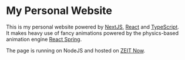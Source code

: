 # My Personal Website
This is my personal website powered by [NextJS](https://nextjs.org), [React](https://reactjs.org) and [TypeScript](https://www.typescriptlang.org).  
It makes heavy use of fancy animations powered by the physics-based animation engine [React Spring](https://www.react-spring.io).  
  
  The page is running on NodeJS and hosted on [ZEIT Now](https://zeit.co/).
  